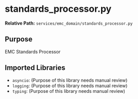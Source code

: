 # standards_processor.py

**Relative Path:** `services/emc_domain/standards_processor.py`

## Purpose

EMC Standards Processor

## Imported Libraries

- `asyncio`: (Purpose of this library needs manual review)
- `logging`: (Purpose of this library needs manual review)
- `typing`: (Purpose of this library needs manual review)

